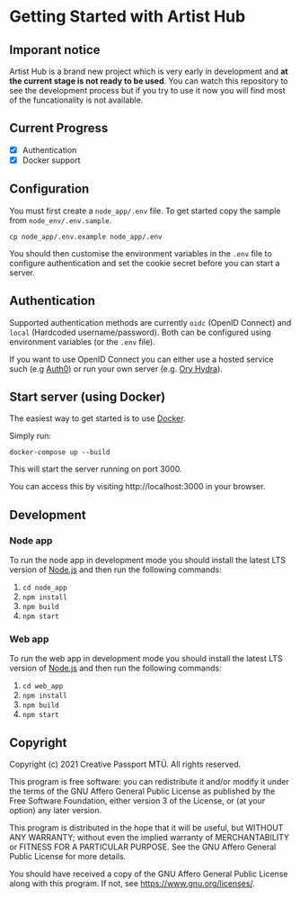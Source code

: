 # Getting Started with Artist Hub

## Imporant notice

Artist Hub is a brand new project which is very early in development and **at the current stage is not ready to be used**. You can watch this repository to see the development process but if you try to use it now you will find most of the funcationality is not available.

## Current Progress

- [x] Authentication
- [x] Docker support

## Configuration

You must first create a `node_app/.env` file. To get started copy the sample from `node_env/.env.sample`.
```
cp node_app/.env.example node_app/.env
```

You should then customise the environment variables in the `.env` file to configure authentication and set the cookie secret before you can start a server.

## Authentication

Supported authentication methods are currently `oidc` (OpenID Connect) and `local` (Hardcoded username/password). Both can be configured using environment variables (or the `.env` file).

If you want to use OpenID Connect you can either use a hosted service such (e.g [Auth0](https://auth0.com/)) or run your own server (e.g. [Ory Hydra](https://www.ory.sh/hydra/)).

## Start server (using Docker)

The easiest way to get started is to use [Docker](https://docs.docker.com/get-docker/).

Simply run:
```
docker-compose up --build
```

This will start the server running on port 3000.

You can access this by visiting http://localhost:3000 in your browser.

## Development

### Node app

To run the node app in development mode you should install the latest LTS version of [Node.js](https://nodejs.org/en/) and then run the following commands:

1. `cd node_app`
2. `npm install`
3. `npm build`
4. `npm start`

### Web app

To run the web app in development mode you should install the latest LTS version of [Node.js](https://nodejs.org/en/) and then run the following commands:

1. `cd web_app`
2. `npm install`
3. `npm build`
4. `npm start`

## Copyright

Copyright (c) 2021 Creative Passport MTÜ. All rights reserved.

This program is free software: you can redistribute it and/or modify
it under the terms of the GNU Affero General Public License as published by
the Free Software Foundation, either version 3 of the License, or
(at your option) any later version.

This program is distributed in the hope that it will be useful,
but WITHOUT ANY WARRANTY; without even the implied warranty of
MERCHANTABILITY or FITNESS FOR A PARTICULAR PURPOSE.  See the
GNU Affero General Public License for more details.

You should have received a copy of the GNU Affero General Public License
along with this program.  If not, see <https://www.gnu.org/licenses/>.
